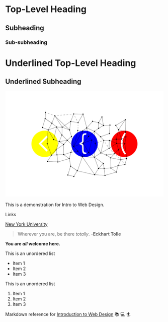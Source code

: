 # Top-Level Heading
## Subheading
### Sub-subheading

Underlined Top-Level Heading
============================

Underlined Subheading
---------------------

![network brackets illustration](network-brackets.png)

This is a demonstration for Intro to Web Design.

Links

[New York University](https://www.nyu,edu/)

> Wherever you are, be there *totally*. -**Eckhart Tolle**

**You are *all* welcome here.**

This is an unordered list

- Item 1
- Item 2
- Item 3

This is an unordered list

1. Item 1
2. Item 2
3. Item 3


Markdown reference for [Introduction to Web Design](https://cs.nyu.edu/courses/fall24/CSCI-UA.0004-004/) :books: :computer: :surfer: